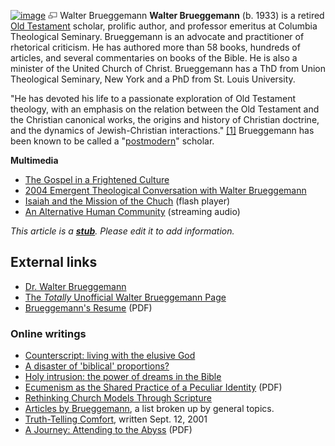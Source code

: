 [![image](images/thumb/4/43/Brueggemann.jpg/180px-Brueggemann.jpg)](http://www.theopedia.com/File:Brueggemann.jpg)
[![image](data:image/png;base64,iVBORw0KGgoAAAANSUhEUgAAAA8AAAALCAAAAACFLIiAAAAAAnRSTlMA/1uRIrUAAABPSURBVAjXY/j///+5vXDwjAHIr26ZAgXZe8H8a/+hoIcw/9nevdVL9+79DuPvzQYZFPUezu8BMZLXgkExnD8HAu6hqv//n+HZVjD4DuUDAKlChD3fj6aPAAAAAElFTkSuQmCC)](http://www.theopedia.com/File:Brueggemann.jpg "Enlarge")
Walter Brueggemann
**Walter Brueggemann** (b. 1933) is a retired
[Old Testament](Old_Testament "Old Testament") scholar, prolific
author, and professor emeritus at Columbia Theological Seminary.
Brueggemann is an advocate and practitioner of rhetorical
criticism. He has authored more than 58 books, hundreds of
articles, and several commentaries on books of the Bible. He is
also a minister of the United Church of Christ. Brueggemann has a
ThD from Union Theological Seminary, New York and a PhD from St.
Louis University.

"He has devoted his life to a passionate exploration of Old
Testament theology, with an emphasis on the relation between the
Old Testament and the Christian canonical works, the origins and
history of Christian doctrine, and the dynamics of Jewish-Christian
interactions."
[[1]](http://www.thewords.com/articles/walterabout.htm) Brueggemann
has been known to be called a
"[postmodern](Postmodern "Postmodern")" scholar.

**Multimedia**

-   [The Gospel in a Frightened Culture](http://fpcknox.org/daily-readings/walter-brueggemann/)
-   [2004 Emergent Theological Conversation with Walter Brueggemann](http://soupiset.typepad.com/soupablog/Brueggemann_19_Theses.html)
-   [Isaiah and the Mission of the Chuch](http://odeo.com/episodes/23078690-Mars-Hill-Isaiah-and-the-Mission-of-the-Chuch-Walter-Brueggemann-Audio)
    (flash player)
-   [An Alternative Human Community](http://homepage.mac.com/pwhinson/iblog/Episcopblog/C1527591743/E20060109130501/index.html)
    (streaming audio)

*This article is a **[stub](http://www.theopedia.com/Category:Theopedia_stubs "Category:Theopedia stubs")**. Please edit it to add information.*
## External links

-   [Dr. Walter Brueggemann](http://168.29.224.20/glance/directories/emeriti_info.asp?FID=118)
-   [The *Totally* Unofficial Walter Brueggemann Page](http://www.sunflower.com/~uman/)
-   [Brueggemann's Resume](http://168.29.224.20/documents/Brueggemann_Walter.pdf)
    (PDF)

### Online writings

-   [Counterscript: living with the elusive God](http://www.findarticles.com/p/articles/mi_m1058/is_24_122/ai_n15966653#continue)
-   [A disaster of 'biblical' proportions?](http://www.findarticles.com/p/articles/mi_m1058/is_20_122/ai_n15950371)
-   [Holy intrusion: the power of dreams in the Bible](http://www.findarticles.com/p/articles/mi_m1058/is_13_122/ai_n14736044)
-   [Ecumenism as the Shared Practice of a Peculiar Identity](http://www.luthersem.edu/word&world/Archives/18-2_Ecumenism/18-2_Brueggemann.pdf)
    (PDF)
-   [Rethinking Church Models Through Scripture](http://theologytoday.ptsem.edu/search/display-page.asp?Path=/jul1991/v48-2-article1.htm)
-   [Articles by Brueggemann](http://www.ajgoddard.net/Writers/Walter_Brueggemann/walter_brueggemann.html),
    a list broken up by general topics.
-   [Truth-Telling Comfort](http://www.sermonmall.com/WTC/wtc22.html),
    written Sept. 12, 2001
-   [A Journey: Attending to the Abyss](http://www.biblesociety.org.uk/exploratory/articles/bruegge00.pdf)
    (PDF)



